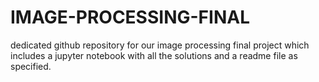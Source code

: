# IMAGE-PROCESSING-FINAL
dedicated github repository for our image processing final project which includes a jupyter notebook with all the solutions and a readme file as specified.
